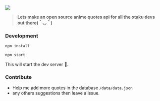 <img src="https://i.ibb.co/nctydTg/anime-banner.jpg">

> <b>Lets make an open source anime quotes api for all the otaku devs out there(＾◡＾) </b>

### Development

```js
npm install
```

```js
npm start
```

This will start the dev server 🚀.

### Contribute

* Help me add more quotes in the database `/data/data.json`
* any others suggestions then leave a issue.
